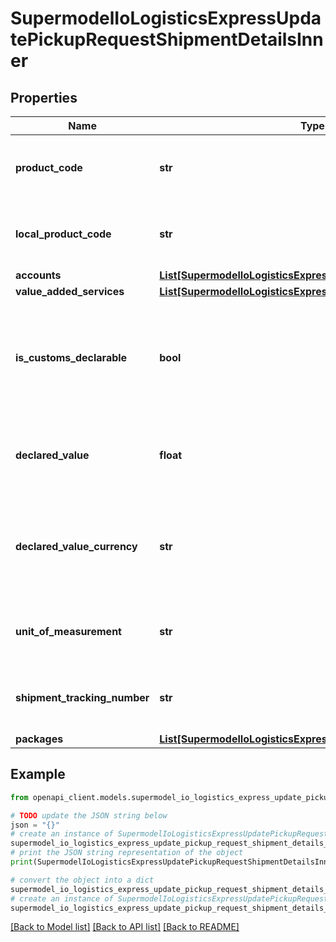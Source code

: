# SupermodelIoLogisticsExpressUpdatePickupRequestShipmentDetailsInner


## Properties

Name | Type | Description | Notes
------------ | ------------- | ------------- | -------------
**product_code** | **str** | Please provide DHL Express Global product code of the shipment | 
**local_product_code** | **str** | Please provide DHL Express Local product code of the shipment | [optional] 
**accounts** | [**List[SupermodelIoLogisticsExpressAccount]**](SupermodelIoLogisticsExpressAccount.md) |  | [optional] 
**value_added_services** | [**List[SupermodelIoLogisticsExpressValueAddedServicesRates]**](SupermodelIoLogisticsExpressValueAddedServicesRates.md) |  | [optional] 
**is_customs_declarable** | **bool** | For customs purposes please advise if your shipment is dutiable (true) or non dutiable (false) | 
**declared_value** | **float** | For customs purposes please advise on declared value of the shipment | [optional] 
**declared_value_currency** | **str** | For customs purposes please advise on declared value currency code of the shipment | [optional] 
**unit_of_measurement** | **str** | Please enter Unit of measurement - metric,imperial | 
**shipment_tracking_number** | **str** | Please provide Shipment Identification number (AWB number) | [optional] 
**packages** | [**List[SupermodelIoLogisticsExpressPackageRR]**](SupermodelIoLogisticsExpressPackageRR.md) |  | 

## Example

```python
from openapi_client.models.supermodel_io_logistics_express_update_pickup_request_shipment_details_inner import SupermodelIoLogisticsExpressUpdatePickupRequestShipmentDetailsInner

# TODO update the JSON string below
json = "{}"
# create an instance of SupermodelIoLogisticsExpressUpdatePickupRequestShipmentDetailsInner from a JSON string
supermodel_io_logistics_express_update_pickup_request_shipment_details_inner_instance = SupermodelIoLogisticsExpressUpdatePickupRequestShipmentDetailsInner.from_json(json)
# print the JSON string representation of the object
print(SupermodelIoLogisticsExpressUpdatePickupRequestShipmentDetailsInner.to_json())

# convert the object into a dict
supermodel_io_logistics_express_update_pickup_request_shipment_details_inner_dict = supermodel_io_logistics_express_update_pickup_request_shipment_details_inner_instance.to_dict()
# create an instance of SupermodelIoLogisticsExpressUpdatePickupRequestShipmentDetailsInner from a dict
supermodel_io_logistics_express_update_pickup_request_shipment_details_inner_from_dict = SupermodelIoLogisticsExpressUpdatePickupRequestShipmentDetailsInner.from_dict(supermodel_io_logistics_express_update_pickup_request_shipment_details_inner_dict)
```
[[Back to Model list]](../README.md#documentation-for-models) [[Back to API list]](../README.md#documentation-for-api-endpoints) [[Back to README]](../README.md)


